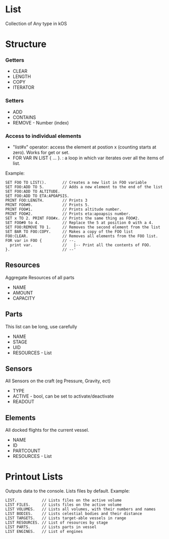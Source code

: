 ﻿# List

Collection of Any type in kOS

Structure
=========

### Getters
* CLEAR
* LENGTH
* COPY
* ITERATOR


### Setters
* ADD
* CONTAINS
* REMOVE - Number (index)

### Access to individual elements
* "list#x" operator: access the element at postion x (counting starts at zero).  Works for get or set.
* FOR VAR IN LIST { ... }.  : a loop in which var iterates over all the items of list.

Example:
    
    SET FOO TO LIST().       // Creates a new list in FOO variable
    SET FOO:ADD TO 5.        // Adds a new element to the end of the list
    SET FOO:ADD TO ALTITUDE. 
    SET FOO:ADD TO ETA:APOAPSIS. 
    PRINT FOO:LENGTH.        // Prints 3
    PRINT FOO#0.             // Prints 5.
    PRINT FOO#1.             // Prints altitude number.
    PRINT FOO#2.             // Prints eta:apoapsis number.
    SET x TO 2. PRINT FOO#x. // Prints the same thing as FOO#2.
    SET FOO#0 to 4.          // Replace the 5 at position 0 with a 4.
    SET FOO:REMOVE TO 1.     // Removes the second element from the list
    SET BAR TO FOO:COPY.     // Makes a copy of the FOO list
    FOO:CLEAR.               // Removes all elements from the FOO list.
    FOR var in FOO {         // --.
      print var.             //   |-- Print all the contents of FOO.
    }.                       // --'

Resources
------

Aggregate Resources of all parts

* NAME
* AMOUNT
* CAPACITY

Parts
------

This list can be long, use carefully 

* NAME
* STAGE
* UID 
* RESOURCES - List

Sensors
------

All Sensors on the craft (eg Pressure, Gravity, ect)

* TYPE
* ACTIVE - bool, can be set to activate/deactivate
* READOUT

Elements
------

All docked flights for the current vessel. 

* NAME
* ID
* PARTCOUNT
* RESOURCES - List

Printout Lists
======

Outputs data to the console. Lists files by default.
Example:

    LIST.           // Lists files on the active volume
    LIST FILES.     // Lists files on the active volume
    LIST VOLUMES.   // Lists all volumes, with their numbers and names
    LIST BODIES.    // Lists celestial bodies and their distance
    LIST TARGETS.   // Lists target-able vessels in range
    LIST RESOURCES. // List of resources by stage
    LIST PARTS.     // Lists parts in vessel
    LIST ENGINES.   // List of engines
